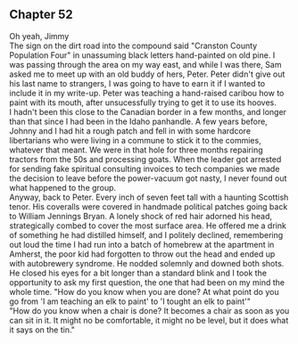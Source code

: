 ## Chapter 52
Oh yeah, Jimmy
<br> The sign on the dirt road into the compound said "Cranston County Population Four" in unassuming black letters hand-painted on old pine. I was passing through the area on my way east, and while I was there, Sam asked me to meet up with an old buddy of hers, Peter. Peter didn't give out his last name to strangers, I was going to have to earn it if I wanted to include it in my write-up.  Peter was teaching a hand-raised caribou how to paint with its mouth, after unsucessfully trying to get it to use its hooves. 
<br>I hadn't been this close to the Canadian border in a few months, and longer than that since I had been in the Idaho panhandle. A few years before, Johnny and I had hit a rough patch and fell in with some hardcore libertarians who were living in a commune to stick it to the commies, whatever that meant. We were in that hole for three months repairing tractors from the 50s and processing goats.  When the leader got arrested for sending fake spiritual consulting invoices to tech companies we made the decision to leave before the power-vacuum got nasty, I never found out what happened to the group.
<br>Anyway, back to Peter. Every inch of seven feet tall with a haunting Scottish tenor. His coveralls were covered in handmade political patches going back to William Jennings Bryan. A lonely shock of red hair adorned his head, strategically combed to cover the most surface area. He offered me a drink of something he had distilled himself, and I politely declined, remembering out loud the time I had run into a batch of homebrew at the apartment in Amherst, the poor kid had forgotten to throw out the head and ended up with autobrewery syndrome. He nodded solemnly and downed both shots. 
<br>He closed his eyes for a bit longer than a standard blink and I took the opportunity to ask my first question, the one that had been on my mind the whole time. "How do you know when you are done? At what point do you go from 'I am teaching an elk to paint' to 'I tought an elk to paint'"
<br>"How do you know when a chair is done? It becomes a chair as soon as you can sit in it. It might no be comfortable, it might no be level, but it does what it says on the tin." 
<br>